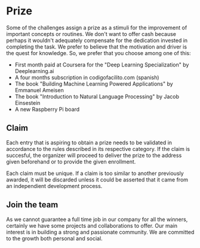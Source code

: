 # Prize
Some of the challenges assign a prize as a stimuli for the improvement of important concepts or routines. We don't want to offer cash because perhaps it wouldn't adequately compensate for the dedication invested in completing the task. We prefer to believe that the motivation and driver is the quest for knowledge. So, we prefer that you choose among one of this:
- First month paid at Coursera for the "Deep Learning Specialization" by Deeplearning.ai
- A four months subscription in codigofacilito.com (spanish)
- The book "Building Machine Learning Powered Applications" by Emmanuel Ameisen
- The book "Introduction to Natural Language Processing" by Jacob Einsestein
- A new Raspberry Pi board

## Claim
Each entry that is aspiring to obtain a prize needs to be validated in accordance to the rules described in its respective category. If the claim is succesful, the organizer will proceed to deliver the prize to the address given beforehand or to provide the given enrollment.

Each claim must be unique. If a claim is too similar to another previously awarded, it will be discarded unless it could be asserted that it came from an independient development process.

## Join the team
As we cannot guarantee a full time job in our company for all the winners, certainly we have some projects and collaborations to offer. Our main interest is in building a strong and passionate community. We are committed to the growth both personal and social.
